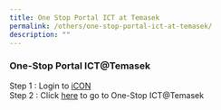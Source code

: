 ```yaml
---
title: One Stop Portal ICT at Temasek
permalink: /others/one-stop-portal-ict-at-temasek/
description: ""
---
```

### One-Stop Portal ICT@Temasek

Step 1 : Login to [iCON](https://icon.moe.edu.sg/saas/usercenter/index.do)  
Step 2 : Click [here](https://docs.google.com/forms/d/e/1FAIpQLSfa5MH54TujKwSVP5_HKbKa3OW88wY-Tb868gYJdJb_VeDO8A/viewform?usp=sf_link) to go to One-Stop ICT@Temasek
